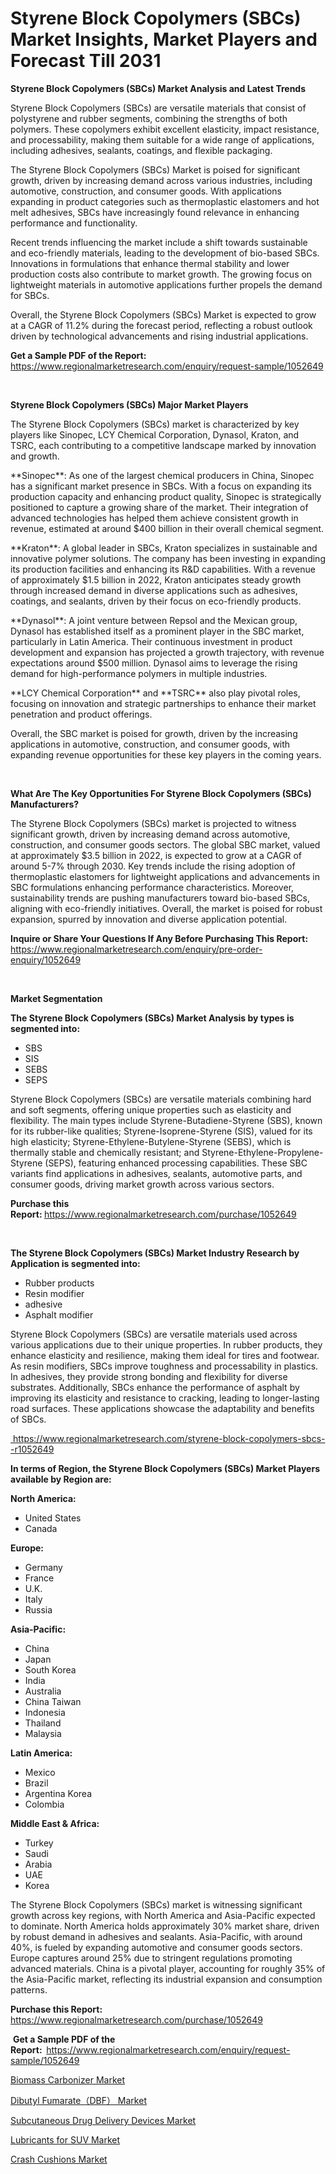 <p><h1>Styrene Block Copolymers (SBCs) Market Insights, Market Players and Forecast Till 2031</h1></p><p><strong>Styrene Block Copolymers (SBCs) Market Analysis and Latest Trends</strong></p>
<p><p>Styrene Block Copolymers (SBCs) are versatile materials that consist of polystyrene and rubber segments, combining the strengths of both polymers. These copolymers exhibit excellent elasticity, impact resistance, and processability, making them suitable for a wide range of applications, including adhesives, sealants, coatings, and flexible packaging.</p><p>The Styrene Block Copolymers (SBCs) Market is poised for significant growth, driven by increasing demand across various industries, including automotive, construction, and consumer goods. With applications expanding in product categories such as thermoplastic elastomers and hot melt adhesives, SBCs have increasingly found relevance in enhancing performance and functionality.</p><p>Recent trends influencing the market include a shift towards sustainable and eco-friendly materials, leading to the development of bio-based SBCs. Innovations in formulations that enhance thermal stability and lower production costs also contribute to market growth. The growing focus on lightweight materials in automotive applications further propels the demand for SBCs. </p><p>Overall, the Styrene Block Copolymers (SBCs) Market is expected to grow at a CAGR of 11.2% during the forecast period, reflecting a robust outlook driven by technological advancements and rising industrial applications.</p></p>
<p><strong>Get a Sample PDF of the Report:&nbsp;</strong> <a href="https://www.regionalmarketresearch.com/enquiry/request-sample/1052649">https://www.regionalmarketresearch.com/enquiry/request-sample/1052649</a></p>
<p>&nbsp;</p>
<p><strong>Styrene Block Copolymers (SBCs) Major Market Players</strong></p>
<p><p>The Styrene Block Copolymers (SBCs) market is characterized by key players like Sinopec, LCY Chemical Corporation, Dynasol, Kraton, and TSRC, each contributing to a competitive landscape marked by innovation and growth.</p><p>**Sinopec**: As one of the largest chemical producers in China, Sinopec has a significant market presence in SBCs. With a focus on expanding its production capacity and enhancing product quality, Sinopec is strategically positioned to capture a growing share of the market. Their integration of advanced technologies has helped them achieve consistent growth in revenue, estimated at around $400 billion in their overall chemical segment.</p><p>**Kraton**: A global leader in SBCs, Kraton specializes in sustainable and innovative polymer solutions. The company has been investing in expanding its production facilities and enhancing its R&D capabilities. With a revenue of approximately $1.5 billion in 2022, Kraton anticipates steady growth through increased demand in diverse applications such as adhesives, coatings, and sealants, driven by their focus on eco-friendly products.</p><p>**Dynasol**: A joint venture between Repsol and the Mexican group, Dynasol has established itself as a prominent player in the SBC market, particularly in Latin America. Their continuous investment in product development and expansion has projected a growth trajectory, with revenue expectations around $500 million. Dynasol aims to leverage the rising demand for high-performance polymers in multiple industries.</p><p>**LCY Chemical Corporation** and **TSRC** also play pivotal roles, focusing on innovation and strategic partnerships to enhance their market penetration and product offerings.</p><p>Overall, the SBC market is poised for growth, driven by the increasing applications in automotive, construction, and consumer goods, with expanding revenue opportunities for these key players in the coming years.</p></p>
<p>&nbsp;</p>
<p><strong>What Are The Key Opportunities For Styrene Block Copolymers (SBCs) Manufacturers?</strong></p>
<p><p>The Styrene Block Copolymers (SBCs) market is projected to witness significant growth, driven by increasing demand across automotive, construction, and consumer goods sectors. The global SBC market, valued at approximately $3.5 billion in 2022, is expected to grow at a CAGR of around 5-7% through 2030. Key trends include the rising adoption of thermoplastic elastomers for lightweight applications and advancements in SBC formulations enhancing performance characteristics. Moreover, sustainability trends are pushing manufacturers toward bio-based SBCs, aligning with eco-friendly initiatives. Overall, the market is poised for robust expansion, spurred by innovation and diverse application potential.</p></p>
<p><strong>Inquire or Share Your Questions If Any Before Purchasing This Report:</strong> <a href="https://www.regionalmarketresearch.com/enquiry/pre-order-enquiry/1052649">https://www.regionalmarketresearch.com/enquiry/pre-order-enquiry/1052649</a></p>
<p>&nbsp;</p>
<p><strong>Market Segmentation</strong></p>
<p><strong>The Styrene Block Copolymers (SBCs) Market Analysis by types is segmented into:</strong></p>
<p><ul><li>SBS</li><li>SIS</li><li>SEBS</li><li>SEPS</li></ul></p>
<p><p>Styrene Block Copolymers (SBCs) are versatile materials combining hard and soft segments, offering unique properties such as elasticity and flexibility. The main types include Styrene-Butadiene-Styrene (SBS), known for its rubber-like qualities; Styrene-Isoprene-Styrene (SIS), valued for its high elasticity; Styrene-Ethylene-Butylene-Styrene (SEBS), which is thermally stable and chemically resistant; and Styrene-Ethylene-Propylene-Styrene (SEPS), featuring enhanced processing capabilities. These SBC variants find applications in adhesives, sealants, automotive parts, and consumer goods, driving market growth across various sectors.</p></p>
<p><strong>Purchase this Report:&nbsp;</strong><a href="https://www.regionalmarketresearch.com/purchase/1052649">https://www.regionalmarketresearch.com/purchase/1052649</a></p>
<p>&nbsp;</p>
<p><strong>The Styrene Block Copolymers (SBCs) Market Industry Research by Application is segmented into:</strong></p>
<p><ul><li>Rubber products</li><li>Resin modifier</li><li>adhesive</li><li>Asphalt modifier</li></ul></p>
<p><p>Styrene Block Copolymers (SBCs) are versatile materials used across various applications due to their unique properties. In rubber products, they enhance elasticity and resilience, making them ideal for tires and footwear. As resin modifiers, SBCs improve toughness and processability in plastics. In adhesives, they provide strong bonding and flexibility for diverse substrates. Additionally, SBCs enhance the performance of asphalt by improving its elasticity and resistance to cracking, leading to longer-lasting road surfaces. These applications showcase the adaptability and benefits of SBCs.</p></p>
<p><a href="https://www.regionalmarketresearch.com/styrene-block-copolymers-sbcs--r1052649">&nbsp;https://www.regionalmarketresearch.com/styrene-block-copolymers-sbcs--r1052649</a></p>
<p><strong>In terms of Region, the Styrene Block Copolymers (SBCs) Market Players available by Region are:</strong></p>
<p>
    <p> <strong> North America: </strong>
        <ul>
            <li>United States</li>
            <li>Canada</li>
        </ul>
        </p> 
    <p> <strong> Europe: </strong>
        <ul>
            <li>Germany</li>
            <li>France</li>
            <li>U.K.</li>
            <li>Italy</li>
            <li>Russia</li>
        </ul>
        </p> 
    <p> <strong> Asia-Pacific: </strong>
        <ul>
            <li>China</li>
            <li>Japan</li>
            <li>South Korea</li>
            <li>India</li>
            <li>Australia</li>
            <li>China Taiwan</li>
            <li>Indonesia</li>
            <li>Thailand</li>
            <li>Malaysia</li>
        </ul>
        </p> 
    <p> <strong> Latin America: </strong>
        <ul>
            <li>Mexico</li>
            <li>Brazil</li>
            <li>Argentina Korea</li>
            <li>Colombia</li>
        </ul>
        </p> 
    <p> <strong> Middle East & Africa: </strong>
        <ul>
            <li>Turkey</li>
            <li>Saudi</li>
            <li>Arabia</li>
            <li>UAE</li>
            <li>Korea</li>
        </ul>
    </p>
    </p>
<p><p>The Styrene Block Copolymers (SBCs) market is witnessing significant growth across key regions, with North America and Asia-Pacific expected to dominate. North America holds approximately 30% market share, driven by robust demand in adhesives and sealants. Asia-Pacific, with around 40%, is fueled by expanding automotive and consumer goods sectors. Europe captures around 25% due to stringent regulations promoting advanced materials. China is a pivotal player, accounting for roughly 35% of the Asia-Pacific market, reflecting its industrial expansion and consumption patterns.</p></p>
<p><strong>Purchase this Report: </strong><a href="https://www.regionalmarketresearch.com/purchase/1052649">https://www.regionalmarketresearch.com/purchase/1052649</a></p>
<p>&nbsp;<strong>Get a Sample PDF of the Report:&nbsp;&nbsp;</strong><a href="https://www.regionalmarketresearch.com/enquiry/request-sample/1052649">https://www.regionalmarketresearch.com/enquiry/request-sample/1052649</a></p>
<p><strong></strong></p>
<p><p><a href="https://issuu.com/reportprime-2/docs/biomass-carbonizer-market-size-2030_646053e7e7e6f5">Biomass Carbonizer Market</a></p><p><a href="https://medium.com/@fahadahmed872/dibutyl-fumarate-dbf-market-share-market-analysis-growth-trends-forecasts-for-period-from-c758228672c4">Dibutyl Fumarate（DBF） Market</a></p><p><a href="https://www.linkedin.com/pulse/pioneering-growth-analyzing-global-subcutaneous-drug-delivery-gfe2e">Subcutaneous Drug Delivery Devices Market</a></p><p><a href="https://issuu.com/reportprime-2/docs/lubricants-for-suv-market-size-2030_347f5a76bbe89b">Lubricants for SUV Market</a></p><p><a href="https://www.linkedin.com/pulse/crash-cushions-market-global-regional-analysis-focus-ywcie">Crash Cushions Market</a></p></p>